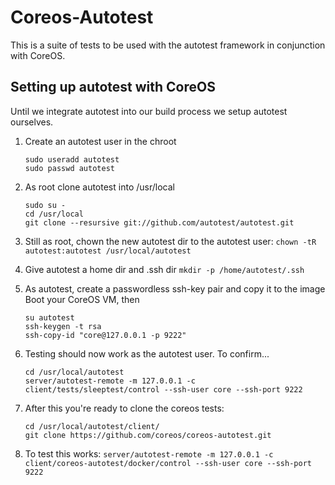 Coreos-Autotest
===============

This is a suite of tests to be used with the autotest framework in conjunction with CoreOS.

Setting up autotest with CoreOS
-------------------------------
Until we integrate autotest into our build process we setup autotest ourselves.

1. Create an autotest user in the chroot
	```
	sudo useradd autotest
	sudo passwd autotest
	```
2. As root clone autotest into /usr/local
	```
	sudo su -
	cd /usr/local
	git clone --resursive git://github.com/autotest/autotest.git
	```
3. Still as root, chown the new autotest dir to the autotest user:
	`chown -tR autotest:autotest /usr/local/autotest`

4. Give autotest a home dir and .ssh dir
	`mkdir -p /home/autotest/.ssh`

5. As autotest, create a passwordless ssh-key pair and copy it to the image
   	Boot your CoreOS VM, then
	```
	su autotest
	ssh-keygen -t rsa
	ssh-copy-id "core@127.0.0.1 -p 9222"
	```
6. Testing should now work as the autotest user.  To confirm...
	```
	cd /usr/local/autotest
	server/autotest-remote -m 127.0.0.1 -c client/tests/sleeptest/control --ssh-user core --ssh-port 9222
	```
7. After this you're ready to clone the coreos tests:
	```
	cd /usr/local/autotest/client/
	git clone https://github.com/coreos/coreos-autotest.git
	```
8. To test this works:
	`server/autotest-remote -m 127.0.0.1 -c client/coreos-autotest/docker/control --ssh-user core --ssh-port 9222`

